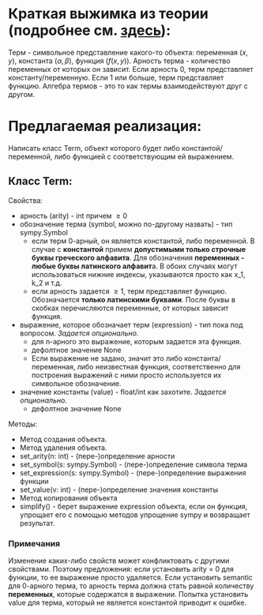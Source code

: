 # Краткая выжимка из теории (подробнее см. [здесь](theory.md)):

Терм - символьное представление какого-то объекта: переменная ($x, y$), константа ($\alpha, \beta$), функция (${f(x, y)}$). 
Арность терма - количество переменных от которых он зависит. Если арность 0, терм представляет константу/переменную. Если 1 или больше, терм представляет функцию.
Алгебра термов - это то как термы взаимодействуют друг с другом.

# Предлагаемая реализация:
Написать класс Term, объект которого будет либо константой/переменной, либо функцией с соответствующим ей выражением.
## Класс Term:
Свойства:
* арность (arity) - int причем $\ge 0$
* обозначение терма (symbol, можно по-другому назвать) - тип sympy.Symbol
	* если терм 0-арный, он является константой, либо переменной. В случае с **константой** примем **допустимыми только строчные буквы греческого алфавита**. Для обозначения **переменных - любые буквы латинского алфавит**а. В обоих случаях могут использоваться нижние индексы, указываются просто как x_1, k_2 и т.д.
	*  если арность задается $\ge 1$, терм представляет функцию. Обозначается **только латинскими буквами**. После буквы в скобках перечисляются переменные, от которых зависит функция.
* выражение, которое обозначает терм (expression) - тип пока под вопросом. *Задается опционально.*
	* для n-арного это выражение, которым задается эта функция.
	* дефолтное значение None
	* Если выражение не задано, значит это либо константа/переменная, либо неизвестная функция, соответственно для построения выражений с ними просто используется их символьное обозначение.
* значение константы (value) - float/int как захотите. *Задается опционально.*
	* дефолтное значение None

Методы:
* Метод создания объекта.
* Метод удаления объекта.
* set_arity(n: int) - (пере-)определение арности
* set_symbol(s: sympy.Symbol) - (пере-)определение символа терма
* set_expression(s: sympy.Symbol) - (пере-)определение выражения функции
* set_value(v: int) - (пере-)определение значения константы
* Метод копирования объекта
* simplify() - берет выражение expression объекта, если он функция, упрощает его с помощью методов упрощение sympy и возвращает результат.

### Примечания
Изменение каких-либо свойств может конфликтовать с другими свойствами. Поэтому предложения: если установить arity = 0 для функции, то ее выражение просто удаляется. Если установить semantic для 0-арного терма, то арность терма должна стать равной количеству **переменных**, которые содержатся в выражении. Попытка установить value для терма, который не является константой приводит к ошибке.